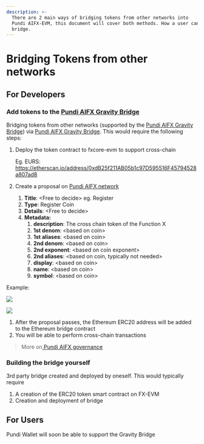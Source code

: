 ```yaml
---
description: >-
  There are 2 main ways of bridging tokens from other networks into
  Pundi AIFX-EVM, this document will cover both methods. How a user can use the
  bridge.
---
```


# Bridging Tokens from other networks

## For Developers

### Add tokens to the [Pundi AIFX Gravity Bridge](gravity-bridge.md)

Bridging tokens from other networks (supported by the [Pundi AIFX Gravity Bridge](gravity-bridge.md)) via [Pundi AIFX Gravity Bridge](gravity-bridge.md). This would require the following steps:

1.  Deploy the token contract to fxcore-evm to support cross-chain

    Eg. EURS: https://etherscan.io/address/0xdB25f211AB05b1c97D595516F45794528a807ad8
2. Create a proposal on [Pundi AIFX network](https://explorer.functionx.io/fxcore/proposals)
   1. **Title**: \<Free to decide> eg. Register
   2. **Type**: Register Coin
   3. **Details**: \<Free to decide>
   4. **Metadata:**
      1. **description**: The cross chain token of the Function X
      2. **1st denom**: \<based on coin>
      3. **1st aliases**: \<based on coin>
      4. **2nd denom**: \<based on coin>
      5. **2nd exponent**: \<based on coin exponent>
      6. **2nd aliases**: \<based on coin, typically not needed>
      7. **display**: \<based on coin>
      8. **name**: \<based on coin>
      9. **symbol**: \<based on coin>

Example:

![](../../../.gitbook/assets/Register_Coin_Eg.png)

![](../../../.gitbook/assets/Register_Coin_Eg2.png)

1. After the proposal passes, the Ethereum ERC20 address will be added to the Ethereum bridge contract
2. You will be able to perform cross-chain transactions

> More on[ Pundi AIFX governance](../../../governance/)

### Building the bridge yourself

3rd party bridge created and deployed by oneself. This would typically require

1. A creation of the ERC20 token smart contract on FX-EVM
2. Creation and deployment of bridge

## For Users

Pundi Wallet will soon be able to support the Gravity Bridge
